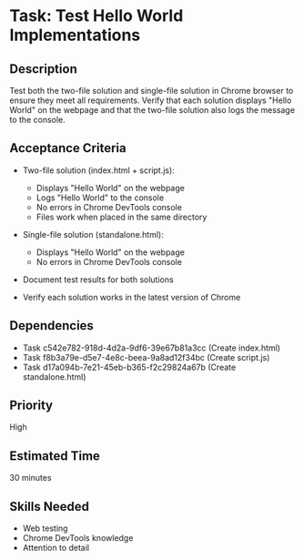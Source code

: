 # Task: Test Hello World Implementations

## Description
Test both the two-file solution and single-file solution in Chrome browser to ensure they meet all requirements. Verify that each solution displays "Hello World" on the webpage and that the two-file solution also logs the message to the console.

## Acceptance Criteria
- Two-file solution (index.html + script.js):
  - Displays "Hello World" on the webpage
  - Logs "Hello World" to the console
  - No errors in Chrome DevTools console
  - Files work when placed in the same directory
  
- Single-file solution (standalone.html):
  - Displays "Hello World" on the webpage
  - No errors in Chrome DevTools console
  
- Document test results for both solutions
- Verify each solution works in the latest version of Chrome

## Dependencies
- Task c542e782-918d-4d2a-9df6-39e67b81a3cc (Create index.html)
- Task f8b3a79e-d5e7-4e8c-beea-9a8ad12f34bc (Create script.js)
- Task d17a094b-7e21-45eb-b365-f2c29824a67b (Create standalone.html)

## Priority
High

## Estimated Time
30 minutes

## Skills Needed
- Web testing
- Chrome DevTools knowledge
- Attention to detail